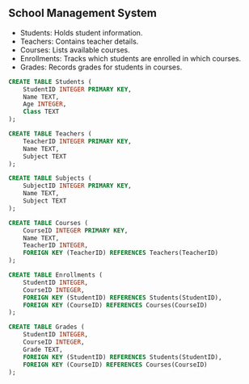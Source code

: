 ## School Management System
- Students: Holds student information.
- Teachers: Contains teacher details.
- Courses: Lists available courses.
- Enrollments: Tracks which students are enrolled in which courses.
- Grades: Records grades for students in courses.

```sql
CREATE TABLE Students (
    StudentID INTEGER PRIMARY KEY,
    Name TEXT,
    Age INTEGER,
    Class TEXT
);

CREATE TABLE Teachers (
    TeacherID INTEGER PRIMARY KEY,
    Name TEXT,
    Subject TEXT
);

CREATE TABLE Subjects (
    SubjectID INTEGER PRIMARY KEY,
    Name TEXT,
    Subject TEXT
);

CREATE TABLE Courses (
    CourseID INTEGER PRIMARY KEY,
    Name TEXT,
    TeacherID INTEGER,
    FOREIGN KEY (TeacherID) REFERENCES Teachers(TeacherID)
);

CREATE TABLE Enrollments (
    StudentID INTEGER,
    CourseID INTEGER,
    FOREIGN KEY (StudentID) REFERENCES Students(StudentID),
    FOREIGN KEY (CourseID) REFERENCES Courses(CourseID)
);

CREATE TABLE Grades (
    StudentID INTEGER,
    CourseID INTEGER,
    Grade TEXT,
    FOREIGN KEY (StudentID) REFERENCES Students(StudentID),
    FOREIGN KEY (CourseID) REFERENCES Courses(CourseID)
);
```